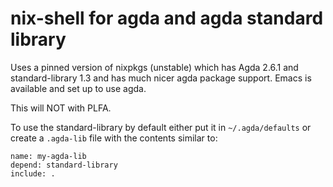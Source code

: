 # nix-shell for agda and agda standard library

Uses a pinned version of nixpkgs (unstable) which has Agda 2.6.1 and standard-library 1.3 and has much nicer agda package support.
Emacs is available and set up to use agda.

This will NOT with PLFA.

To use the standard-library by default either put it in `~/.agda/defaults` or create a `.agda-lib` file with the contents similar to:
```
name: my-agda-lib
depend: standard-library
include: .
```
